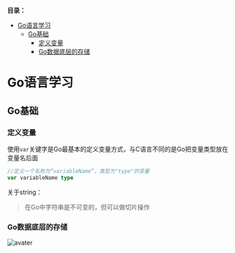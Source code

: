 **目录：**
- [Go语言学习](#go语言学习)
  - [Go基础](#go基础)
    - [定义变量](#定义变量)
    - [Go数据底层的存储](#go数据底层的存储)


# Go语言学习

## Go基础
### 定义变量

使用`var`关键字是Go最基本的定义变量方式，与C语言不同的是Go把变量类型放在变量名后面

```go
//定义一个名称为“variableName”，类型为"type"的变量
var variableName type
```

关于string：
>在Go中字符串是不可变的，但可以做切片操作


### Go数据底层的存储
![avater](https://raw.githubusercontent.com/astaxie/build-web-application-with-golang/master/zh/images/2.2.basic.png)

